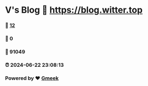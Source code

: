 # V's Blog :link: https://blog.witter.top 
### :page_facing_up: [12](https://blog.witter.top/tag.html) 
### :speech_balloon: 0 
### :hibiscus: 91049 
### :alarm_clock: 2024-06-22 23:08:13 
### Powered by :heart: [Gmeek](https://github.com/Meekdai/Gmeek)
